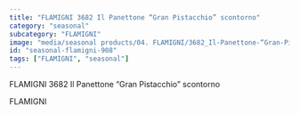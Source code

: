 ```yaml
---
title: "FLAMIGNI 3682 Il Panettone “Gran Pistacchio” scontorno"
category: "seasonal"
subcategory: "FLAMIGNI"
image: "media/seasonal products/04. FLAMIGNI/3682_Il-Panettone-“Gran-Pistacchio”_scontorno.jpg"
id: "seasonal-flamigni-908"
tags: ["FLAMIGNI", "seasonal"]
---
```


FLAMIGNI 3682 Il Panettone “Gran Pistacchio” scontorno

FLAMIGNI
